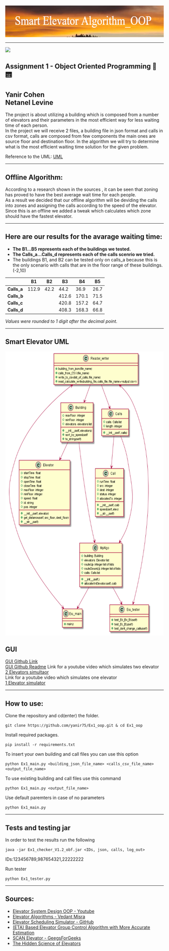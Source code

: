 
   <p align="center">
    <img width="600" height="100" src="https://github.com/yanir75/Ex1_oop/blob/main/Images/header1.png"> 
   </p>  
   
---
![](https://img.shields.io/aur/last-modified/google-chrome)   
## Assignment 1 - Object Oriented Programming :office: :elevator:
**Yanir Cohen**  
**Netanel Levine** 
--- 
The project is about utilizing a building which is composed from a number of elevators and their parameters in the most efficient way for less waiting time of each person.  
In the project we will receive 2 files, a building file in json format and calls in csv format, calls are composed from few components the main ones are source floor and destination floor. In the algorithm we will try to determine what is the most efficient waiting time solution for the given problem.  
  
Reference to the UML: [ UML](#Smart-Elevator-UML)
  
  
---
## Offline Algorithm:

According to a research shown in the sources , it can be seen that zoning has proved to have the best average wait time for each people.  
As a result we decided that our offline algorithm will be deviding the calls into zones and assigning the calls according to the speed of the elevator.  
Since this is an offline we added a tweak which calculates which zone should have the fastest elevator.  

---

## Here are our results for the avarage waiting time:
   - **The B1...B5 represents each of the buildings we tested.** 
   - **The Calls_a...Calls_d  represents each of the calls scenrio we tried.** 
   - The buildings B1, and B2 can be tested only on calls_a because this is the only scenario with calls that are in the floor range of these buildings. (-2,10)  

|           | **B1** | **B2** | **B3** | **B4** | **B5** |
|-----------|--------|--------|--------|--------|--------|
|**Calls_a**|	112.9	 | 42.2   |	44.2   | 36.9   |	26.7   |
|**Calls_b**|		     |        | 412.6  | 170.1  |	71.5   |
|**Calls_c**|		     |        | 420.8  | 157.2  |	64.7   |
|**Calls_d**|		     |        | 408.3  | 168.3  |	66.8   |  

 *Values were rounded to 1 digit after the decimal point.*    
 
---
## Smart Elevator UML

   
   <p align="center">
    <img width="800" height="900" src="https://github.com/yanir75/Ex1_oop/blob/main/Images/Smart%20Elevator%20UML.png">
   </p>

## GUI
[GUI Github Link](https://github.com/yanir75/ElevUi)  
[GUI Github Readme](https://github.com/yanir75/ElevUi/blob/master/README.md)
Link for a youtube video which simulates two elevator  
[2 Elevators simultaor](https://youtu.be/HnYb2Hm9wEg)  
Link for a youtube video which simulates one elevator   
[1 Elevator simulator](https://youtu.be/-tUELfBsF24)

---


## How to use:
Clone the repository and cd(enter) the folder.
```
git clone https://github.com/yanir75/Ex1_oop.git & cd Ex1_oop
```
Install required packages.
```
pip install -r requirements.txt
``` 
To insert your own building and call files you can use this option
```
python Ex1_main.py <building_json_file_name> <calls_csv_file_name> <output_file_name>
```
To use existing building and call files use this command
```
python Ex1_main.py <output_file_name>
```
Use default paremters in case of no parameters
```
python Ex1_main.py
```
------
## Tests and testing jar
In order to test the results run the following
```
java -jar Ex1_checker_V1.2_obf.jar <IDs, json, calls, log_out>
```
IDs:123456789,987654321,22222222  

Run tester
```
python Ex1_tester.py
```
------
## Sources:

  - <a href="https://www.youtube.com/watch?v=siqiJAJWUVg">Elevator System Design OOP - Youtube</a>
  - <a href="http://vedantmisra.com/elevator-algorithms/">Elevator Algorithms - Vedant Misra</a>
  - <a href="https://github.com/00111000/Elevator-Scheduling-Simulator">Elevator Scheduling Simulator - GitHub</a>
  - <a href="https://www.researchgate.net/publication/31595225_Estimated_Time_of_Arrival_ETA_Based_Elevator_Group_Control_Algorithm_with_More_Accurate_Estimation">(ETA) Based Elevator Group Control Algorithm with More Accurate Estimation</a>
  - <a href="https://www.geeksforgeeks.org/scan-elevator-disk-scheduling-algorithms/">SCAN Elevator - GeegsForGeeks</a>
  - <a href="https://www.popularmechanics.com/technology/infrastructure/a20986/the-hidden-science-of-elevators/">The
   Hidden Science of Elevators</a>
